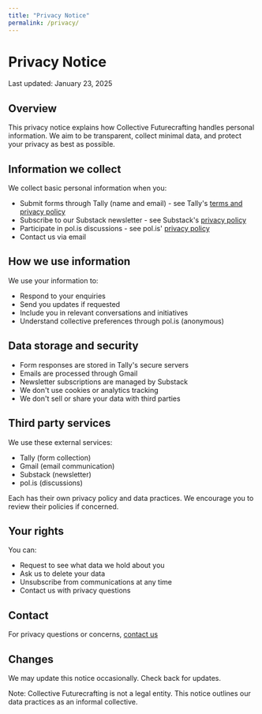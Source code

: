 ```yaml
---
title: "Privacy Notice"
permalink: /privacy/
---
```


# Privacy Notice

Last updated: January 23, 2025

## Overview
This privacy notice explains how Collective Futurecrafting handles personal information. We aim to be transparent, collect minimal data, and protect your privacy as best as possible.

## Information we collect
We collect basic personal information when you:
- Submit forms through Tally (name and email) - see Tally's [terms and privacy policy](https://tally.so/help/terms-and-privacy)
- Subscribe to our Substack newsletter - see Substack's [privacy policy](https://substack.com/privacy)
- Participate in pol.is discussions - see pol.is' [privacy policy](https://pol.is/privacy)
- Contact us via email

## How we use information
We use your information to:
- Respond to your enquiries
- Send you updates if requested
- Include you in relevant conversations and initiatives
- Understand collective preferences through pol.is (anonymous)

## Data storage and security
- Form responses are stored in Tally's secure servers
- Emails are processed through Gmail
- Newsletter subscriptions are managed by Substack
- We don't use cookies or analytics tracking
- We don't sell or share your data with third parties

## Third party services
We use these external services:
- Tally (form collection)
- Gmail (email communication)
- Substack (newsletter)
- pol.is (discussions)

Each has their own privacy policy and data practices. We encourage you to review their policies if concerned.

## Your rights
You can:
- Request to see what data we hold about you
- Ask us to delete your data
- Unsubscribe from communications at any time
- Contact us with privacy questions

## Contact
For privacy questions or concerns, <a href="{{ '/get-involved#contact' | relative_url }}" >contact us</a>

## Changes
We may update this notice occasionally. Check back for updates.

Note: Collective Futurecrafting is not a legal entity. This notice outlines our data practices as an informal collective.